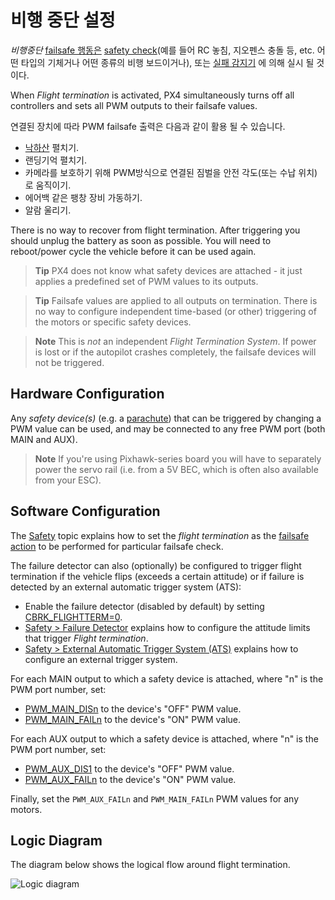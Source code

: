 # 비행 중단 설정

*비행중단* [failsafe 행동은](../config/safety.md#failsafe_actions) [safety check](../config/safety.md)(예를 들어 RC 놓침, 지오펜스 충돌 등, etc. 어떤 타입의 기체거나 어떤 종류의 비행 보드이거나), 또는 [실패 감지기](../config/safety.md#failure_detector) 에 의해 실시 될 것이다.

When *Flight termination* is activated, PX4 simultaneously turns off all controllers and sets all PWM outputs to their failsafe values.

연결된 장치에 따라 PWM failsafe 출력은 다음과 같이 활용 될 수 있습니다.

- [낙하산](../peripherals/parachute.md) 펼치기.
- 랜딩기억 펼치기.
- 카메라를 보호하기 위해 PWM방식으로 연결된 짐벌을 안전 각도(또는 수납 위치) 로 움직이기.
- 에어백 같은 팽창 장비 가동하기.
- 알람 울리기.

There is no way to recover from flight termination. After triggering you should unplug the battery as soon as possible. You will need to reboot/power cycle the vehicle before it can be used again.

> **Tip** PX4 does not know what safety devices are attached - it just applies a predefined set of PWM values to its outputs.

<span></span>

> **Tip** Failsafe values are applied to all outputs on termination. There is no way to configure independent time-based (or other) triggering of the motors or specific safety devices.

<span></span>

> **Note** This is *not* an independent *Flight Termination System*. If power is lost or if the autopilot crashes completely, the failsafe devices will not be triggered.

## Hardware Configuration

Any *safety device(s)* (e.g. a [parachute](../peripherals/parachute.md)) that can be triggered by changing a PWM value can be used, and may be connected to any free PWM port (both MAIN and AUX).

> **Note** If you're using Pixhawk-series board you will have to separately power the servo rail (i.e. from a 5V BEC, which is often also available from your ESC).

## Software Configuration

The [Safety](../config/safety.md) topic explains how to set the *flight termination* as the [failsafe action](../config/safety.md#failsafe_actions) to be performed for particular failsafe check.

The failure detector can also (optionally) be configured to trigger flight termination if the vehicle flips (exceeds a certain attitude) or if failure is detected by an external automatic trigger system (ATS):

- Enable the failure detector (disabled by default) by setting [CBRK_FLIGHTTERM=0](../advanced_config/parameter_reference.md#CBRK_FLIGHTTERM).
- [Safety > Failure Detector](../config/safety.md#failure_detector) explains how to configure the attitude limits that trigger *Flight termination*.
- [Safety > External Automatic Trigger System (ATS)](../config/safety.md#external_ats) explains how to configure an external trigger system.

For each MAIN output to which a safety device is attached, where "n" is the PWM port number, set:

- [PWM_MAIN_DISn](../advanced_config/parameter_reference.md#PWM_MAIN_DIS1) to the device's "OFF" PWM value.
- [PWM_MAIN_FAILn](../advanced_config/parameter_reference.md#PWM_MAIN_FAIL1) to the device's "ON" PWM value.

For each AUX output to which a safety device is attached, where "n" is the PWM port number, set:

- [PWM_AUX_DIS1](../advanced_config/parameter_reference.md#PWM_AUX_DIS1) to the device's "OFF" PWM value.
- [PWM_AUX_FAILn](../advanced_config/parameter_reference.md#PWM_AUX_FAIL1) to the device's "ON" PWM value.

Finally, set the `PWM_AUX_FAILn` and `PWM_MAIN_FAILn` PWM values for any motors.

## Logic Diagram

The diagram below shows the logical flow around flight termination.

![Logic diagram](../../assets/config/flight_termination_logic_diagram.png)